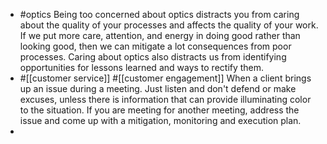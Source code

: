 - #optics Being too concerned about optics distracts you from caring about the quality of your processes and affects the quality of your work. If we put more care, attention, and energy in doing good rather than looking good, then we can mitigate a lot consequences from poor processes. Caring about optics also distracts us from identifying opportunities for lessons learned and ways to rectify them.
- #[[customer service]] #[[customer engagement]]  When a client brings up an issue during a meeting. Just listen and don't defend or make excuses, unless there is information that can provide illuminating color to the situation. If you are meeting for another meeting, address the issue and come up with a mitigation, monitoring and execution plan.
-